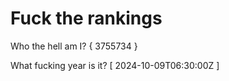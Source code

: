 # Fuck the rankings

Who the hell am I?
{ 3755734 }

What fucking year is it?
[ 2024-10-09T06:30:00Z ]
